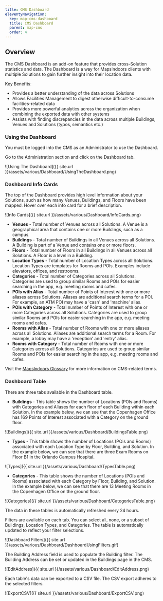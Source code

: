 ```yaml
---
title: CMS Dashboard
eleventyNavigation:
  key: map-cms-dashboard
  title: CMS Dashboard
  parent: map-cms
  order: 4
---
```


## Overview

The CMS Dashboard is an add-on feature that provides cross-Solution statistics and data. The Dashboard is a way for MapsIndoors clients with multiple Solutions to gain further insight into their location data.

Key Benefits:

* Provides a better understanding of the data across Solutions
* Allows Facilities Management to digest otherwise difficult-to-consume facilities-related data
* Provides more powerful analytics across the organization when combining the exported data with other systems
* Assists with finding discrepancies in the data across multiple Buildings, Venues and Solutions (typos, semantics etc.)

### Using the Dashboard

You must be logged into the CMS as an Administrator to use the Dashboard.

Go to the Administration section and click on the Dashboard tab.

![Using The Dashboard]({{ site.url }}/assets/various/Dashboard/UsingTheDashboard.png)

### Dashboard Info Cards

The top of the Dashboard provides high level information about your Solutions, such as how many Venues, Buildings, and Floors have been mapped. Hover over each info card for a brief description.

![Info Cards]({{ site.url }}/assets/various/Dashboard/InfoCards.png)

* **Venues** - Total number of Venues across all Solutions. A Venue is a geographical area that contains one or more Buildings, such as a campus.
* **Buildings** - Total number of Buildings in all Venues across all Solutions. A Building is part of a Venue and contains one or more floors.
* **Floors** - Total number of Floors in all Buildings in all Venues across all Solutions. A Floor is a level in a Building.
* **Location Types** - Total number of Location Types across all Solutions. Location Types are templates for Rooms and POIs. Examples include elevators, offices, and restrooms.
* **Categories** - Total number of Categories across all Solutions. Categories are used to group similar Rooms and POIs for easier searching in the app, e.g. meeting rooms and cafes.
* **POIs with Alias** - Total number of Points of Interest with one or more aliases across Solutions. Aliases are additional search terms for a POI. For example, an ATM POI may have a 'cash' and 'machine' alias.
* **POIs with Category** - Total number of Points of Interest with one or more Categories across all Solutions. Categories are used to group similar Rooms and POIs for easier searching in the app, e.g. meeting rooms and cafes.
* **Rooms with Alias** - Total number of Rooms with one or more aliases across all Solutions. Aliases are additional search terms for a Room. For example, a lobby may have a 'reception' and 'entry' alias.
* **Rooms with Category** - Total number of Rooms with one or more Categories across all Solutions. Categories are used to group similar Rooms and POIs for easier searching in the app, e.g. meeting rooms and cafes.

Visit the [MapsIndoors Glossary](https://docs.mapsindoors.com/glossary/) for more information on CMS-related terms.

### Dashboard Table

There are three tabs available in the Dashboard table.

* **Buildings** - This table shows the number of Locations (POIs and Rooms) with Categories and Aliases for each floor of each Building within each Solution. In the example below, we can see that the Copenhagen Office has 169 Points of Interest associated with a Category on the ground floor.

![Buildings]({{ site.url }}/assets/various/Dashboard/BuildingsTable.png)

* **Types** - This table shows the number of Locations (POIs and Rooms) associated with each Location Type by Floor, Building, and Solution. In the example below, we can see that there are three Exam Rooms on Floor B1 in the Orlando Campus Hospital.

![Types]({{ site.url }}/assets/various/Dashboard/TypesTable.png)

* **Categories** - This table shows the number of Locations (POIs and Rooms) associated with each Category by Floor, Building, and Solution. In the example below, we can see that there are 13 Meeting Rooms in the Copenhagen Office on the ground floor.

![Categories]({{ site.url }}/assets/various/Dashboard/CategoriesTable.png)

The data in these tables is automatically refreshed every 24 hours.

Filters are available on each tab. You can select all, none, or a subset of Buildings, Location Types, and Categories. The table is automatically updated to reflect your filter selections.

![Dashboard Filters]({{ site.url }}/assets/various/Dashboard/DashboardUsingFilters.gif)

The Building Address field is used to populate the Building filter. The Building Address can be set or updated in the Buildings page in the CMS.

![EditAddress]({{ site.url }}/assets/various/Dashboard/EditAddress.png)

Each table's data can be exported to a CSV file. The CSV export adheres to the selected filters.

![ExportCSV]({{ site.url }}/assets/various/Dashboard/ExportCSV.png)
